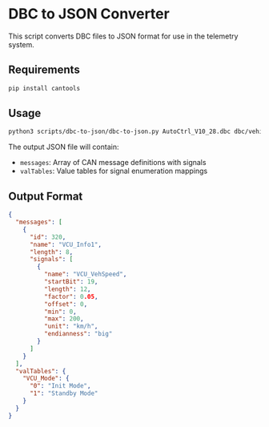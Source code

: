 # DBC to JSON Converter

This script converts DBC files to JSON format for use in the telemetry system.

## Requirements

```bash
pip install cantools
```

## Usage

```bash
python3 scripts/dbc-to-json/dbc-to-json.py AutoCtrl_V10_28.dbc dbc/vehicle.json
```

The output JSON file will contain:
- `messages`: Array of CAN message definitions with signals
- `valTables`: Value tables for signal enumeration mappings

## Output Format

```json
{
  "messages": [
    {
      "id": 320,
      "name": "VCU_Info1",
      "length": 8,
      "signals": [
        {
          "name": "VCU_VehSpeed",
          "startBit": 19,
          "length": 12,
          "factor": 0.05,
          "offset": 0,
          "min": 0,
          "max": 200,
          "unit": "km/h",
          "endianness": "big"
        }
      ]
    }
  ],
  "valTables": {
    "VCU_Mode": {
      "0": "Init Mode",
      "1": "Standby Mode"
    }
  }
}

